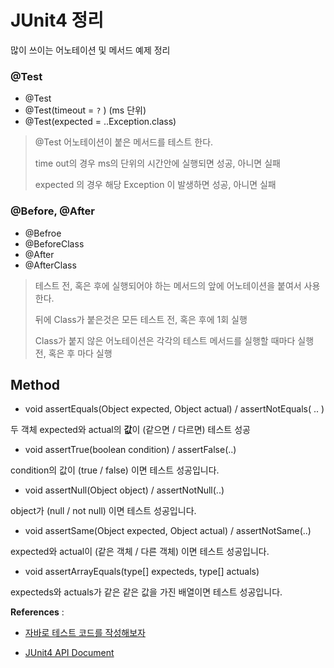 # JUnit4 정리



많이 쓰이는 어노테이션 및 메서드 예제 정리

### @Test

* @Test
* @Test(timeout = `?` ) (ms 단위)
* @Test(expected = ..Exception.class)

> @Test 어노테이션이 붙은 메서드를 테스트 한다.
>
> time out의 경우 ms의 단위의 시간안에 실행되면 성공, 아니면 실패
>
> expected 의 경우 해당 Exception 이 발생하면 성공, 아니면 실패



### @Before, @After

* @Befroe
* @BeforeClass
* @After
* @AfterClass

> 테스트 전, 혹은 후에 실행되어야 하는 메서드의 앞에 어노테이션을 붙여서 사용한다.
>
> 뒤에 Class가 붙은것은 모든 테스트 전, 혹은 후에 1회 실행
>
> Class가 붙지 않은 어노테이션은 각각의 테스트 메서드를 실행할 때마다 실행 전, 혹은 후 마다 실행



## Method

- void assertEquals(Object expected, Object actual) / assertNotEquals( .. )

두 객체 expected와 actual의 **값**이 (같으면 / 다르면) 테스트 성공

- void assertTrue(boolean condition) / assertFalse(..)

condition의 값이 (true / false) 이면 테스트 성공입니다.

- void assertNull(Object object) / assertNotNull(..)

object가 (null / not null) 이면 테스트 성공입니다.

- void assertSame(Object expected, Object actual) / assertNotSame(..)

expected와 actual이 (같은 객체 / 다른 객체) 이면 테스트 성공입니다.

- void assertArrayEquals(type[] expecteds, type[] actuals)

expecteds와 actuals가 같은 같은 값을 가진 배열이면 테스트 성공입니다.



**References** :

* [자바로 테스트 코드를 작성해보자](https://medium.com/jaehoon-techblog/%EC%9E%90%EB%B0%94%EB%A1%9C-%ED%85%8C%EC%8A%A4%ED%8A%B8-%EC%BD%94%EB%93%9C%EB%A5%BC-%EC%9E%91%EC%84%B1%ED%95%B4%EB%B3%B4%EC%9E%90-2-8c98a883cab7)

* [JUnit4 API Document](https://junit.org/junit4/javadoc/latest/)

